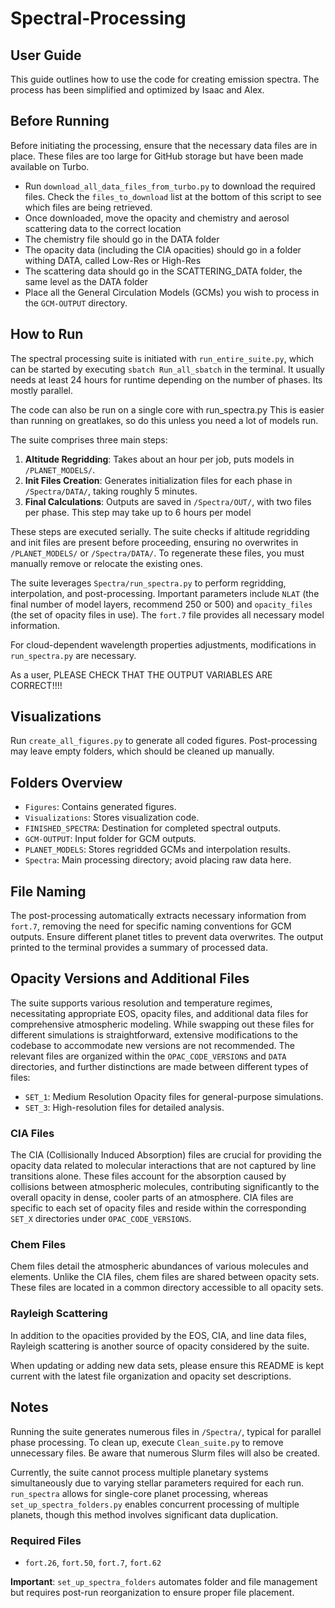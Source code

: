 # Spectral-Processing

## User Guide

This guide outlines how to use the code for creating emission spectra. The process has been simplified and optimized by Isaac and Alex.

## Before Running

Before initiating the processing, ensure that the necessary data files are in place. These files are too large for GitHub storage but have been made available on Turbo.

- Run `download_all_data_files_from_turbo.py` to download the required files. Check the `files_to_download` list at the bottom of this script to see which files are being retrieved.
- Once downloaded, move the opacity and chemistry and aerosol scattering data to the correct location
- The chemistry file should go in the DATA folder
- The opacity data (including the CIA opacities) should go in a folder withing DATA, called Low-Res or High-Res
- The scattering data should go in the SCATTERING_DATA folder, the same level as the DATA folder
- Place all the General Circulation Models (GCMs) you wish to process in the `GCM-OUTPUT` directory.

## How to Run

The spectral processing suite is initiated with `run_entire_suite.py`, which can be started by executing `sbatch Run_all_sbatch` in the terminal. It usually needs at least 24 hours for runtime depending on the number of phases. Its mostly parallel.

The code can also be run on a single core with run_spectra.py
This is easier than running on greatlakes, so do this unless you need a lot of models run.

The suite comprises three main steps:

1. **Altitude Regridding**: Takes about an hour per job, puts models in `/PLANET_MODELS/`.
2. **Init Files Creation**: Generates initialization files for each phase in `/Spectra/DATA/`, taking roughly 5 minutes.
3. **Final Calculations**: Outputs are saved in `/Spectra/OUT/`, with two files per phase. This step may take up to 6 hours per model

These steps are executed serially. The suite checks if altitude regridding and init files are present before proceeding, ensuring no overwrites in `/PLANET_MODELS/` or `/Spectra/DATA/`. To regenerate these files, you must manually remove or relocate the existing ones.

The suite leverages `Spectra/run_spectra.py` to perform regridding, interpolation, and post-processing. Important parameters include `NLAT` (the final number of model layers, recommend 250 or 500) and `opacity_files` (the set of opacity files in use). The `fort.7` file provides all necessary model information.

For cloud-dependent wavelength properties adjustments, modifications in `run_spectra.py` are necessary.

As a user, PLEASE CHECK THAT THE OUTPUT VARIABLES ARE CORRECT!!!!

## Visualizations

Run `create_all_figures.py` to generate all coded figures. Post-processing may leave empty folders, which should be cleaned up manually.

## Folders Overview

- `Figures`: Contains generated figures.
- `Visualizations`: Stores visualization code.
- `FINISHED_SPECTRA`: Destination for completed spectral outputs.
- `GCM-OUTPUT`: Input folder for GCM outputs.
- `PLANET_MODELS`: Stores regridded GCMs and interpolation results.
- `Spectra`: Main processing directory; avoid placing raw data here.

## File Naming

The post-processing automatically extracts necessary information from `fort.7`, removing the need for specific naming conventions for GCM outputs. Ensure different planet titles to prevent data overwrites. The output printed to the terminal provides a summary of processed data.

## Opacity Versions and Additional Files

The suite supports various resolution and temperature regimes, necessitating appropriate EOS, opacity files, and additional data files for comprehensive atmospheric modeling. While swapping out these files for different simulations is straightforward, extensive modifications to the codebase to accommodate new versions are not recommended. The relevant files are organized within the `OPAC_CODE_VERSIONS` and `DATA` directories, and further distinctions are made between different types of files:

- `SET_1`: Medium Resolution Opacity files for general-purpose simulations.
- `SET_3`: High-resolution files for detailed analysis.

### CIA Files

The CIA (Collisionally Induced Absorption) files are crucial for providing the opacity data related to molecular interactions that are not captured by line transitions alone. These files account for the absorption caused by collisions between atmospheric molecules, contributing significantly to the overall opacity in dense, cooler parts of an atmosphere. CIA files are specific to each set of opacity files and reside within the corresponding `SET_X` directories under `OPAC_CODE_VERSIONS`.

### Chem Files

Chem files detail the atmospheric abundances of various molecules and elements. Unlike the CIA files, chem files are shared between opacity sets. These files are located in a common directory accessible to all opacity sets.

### Rayleigh Scattering

In addition to the opacities provided by the EOS, CIA, and line data files, Rayleigh scattering is another source of opacity considered by the suite.

When updating or adding new data sets, please ensure this README is kept current with the latest file organization and opacity set descriptions.


## Notes

Running the suite generates numerous files in `/Spectra/`, typical for parallel phase processing. To clean up, execute `Clean_suite.py` to remove unnecessary files. Be aware that numerous Slurm files will also be created.

Currently, the suite cannot process multiple planetary systems simultaneously due to varying stellar parameters required for each run. `run_spectra` allows for single-core planet processing, whereas `set_up_spectra_folders.py` enables concurrent processing of multiple planets, though this method involves significant data duplication.

### Required Files

- `fort.26`, `fort.50`, `fort.7`, `fort.62`

**Important**: `set_up_spectra_folders` automates folder and file management but requires post-run reorganization to ensure proper file placement.
